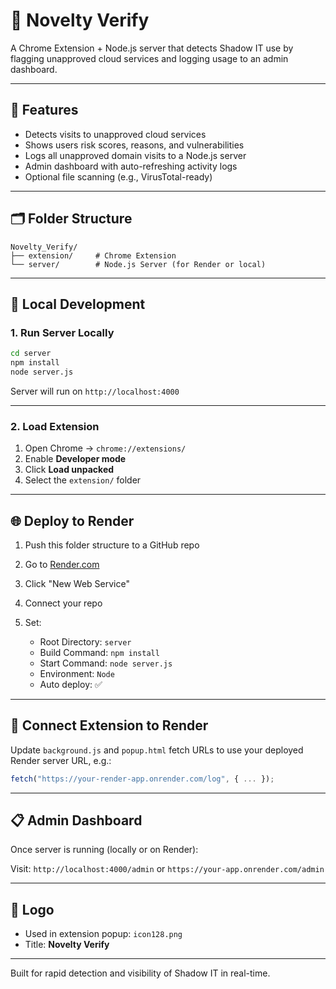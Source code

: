 
# 🚀 Novelty Verify

A Chrome Extension + Node.js server that detects Shadow IT use by flagging unapproved cloud services and logging usage to an admin dashboard.

---

## 🧩 Features

- Detects visits to unapproved cloud services
- Shows users risk scores, reasons, and vulnerabilities
- Logs all unapproved domain visits to a Node.js server
- Admin dashboard with auto-refreshing activity logs
- Optional file scanning (e.g., VirusTotal-ready)

---

## 🗂️ Folder Structure

```
Novelty_Verify/
├── extension/     # Chrome Extension
└── server/        # Node.js Server (for Render or local)
```

---

## 🧪 Local Development

### 1. Run Server Locally

```bash
cd server
npm install
node server.js
```

Server will run on `http://localhost:4000`

---

### 2. Load Extension

1. Open Chrome → `chrome://extensions/`
2. Enable **Developer mode**
3. Click **Load unpacked**
4. Select the `extension/` folder

---

## 🌐 Deploy to Render

1. Push this folder structure to a GitHub repo
2. Go to [Render.com](https://render.com/)
3. Click "New Web Service"
4. Connect your repo
5. Set:

   - Root Directory: `server`
   - Build Command: `npm install`
   - Start Command: `node server.js`
   - Environment: `Node`
   - Auto deploy: ✅

---

## 🔗 Connect Extension to Render

Update `background.js` and `popup.html` fetch URLs to use your deployed Render server URL, e.g.:

```js
fetch("https://your-render-app.onrender.com/log", { ... });
```

---

## 📋 Admin Dashboard

Once server is running (locally or on Render):

Visit: `http://localhost:4000/admin` or `https://your-app.onrender.com/admin`

---

## 📎 Logo

- Used in extension popup: `icon128.png`
- Title: **Novelty Verify**

---

Built for rapid detection and visibility of Shadow IT in real-time.
